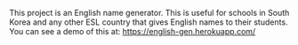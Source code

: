 This project is an English name generator. This is useful for schools in South Korea and any other ESL country that
gives English names to their students. You can see a demo of this at:
https://english-gen.herokuapp.com/
